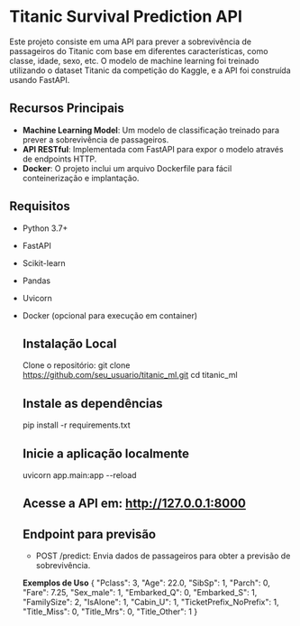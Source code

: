 # Titanic Survival Prediction API

Este projeto consiste em uma API para prever a sobrevivência de passageiros do Titanic com base em diferentes características, como classe, idade, sexo, etc. O modelo de machine learning foi treinado utilizando o dataset Titanic da competição do Kaggle, e a API foi construída usando FastAPI.

## Recursos Principais
- **Machine Learning Model**: Um modelo de classificação treinado para prever a sobrevivência de passageiros.
- **API RESTful**: Implementada com FastAPI para expor o modelo através de endpoints HTTP.
- **Docker**: O projeto inclui um arquivo Dockerfile para fácil conteinerização e implantação.

## Requisitos
- Python 3.7+
- FastAPI
- Scikit-learn
- Pandas
- Uvicorn
- Docker (opcional para execução em container)

  ## Instalação Local
  Clone o repositório:
   git clone https://github.com/seu_usuario/titanic_ml.git
   cd titanic_ml

  ## Instale as dependências
  pip install -r requirements.txt

  ## Inicie a aplicação localmente
  uvicorn app.main:app --reload

  ## Acesse a API em: http://127.0.0.1:8000

  ## Endpoint para previsão
  * POST /predict: Envia dados de passageiros para obter a previsão de sobrevivência.
 
  **Exemplos de Uso**
{
    "Pclass": 3,
    "Age": 22.0,
    "SibSp": 1,
    "Parch": 0,
    "Fare": 7.25,
    "Sex_male": 1,
    "Embarked_Q": 0,
    "Embarked_S": 1,
    "FamilySize": 2,
    "IsAlone": 1,
    "Cabin_U": 1,
    "TicketPrefix_NoPrefix": 1,
    "Title_Miss": 0,
    "Title_Mrs": 0,
    "Title_Other": 1
}




